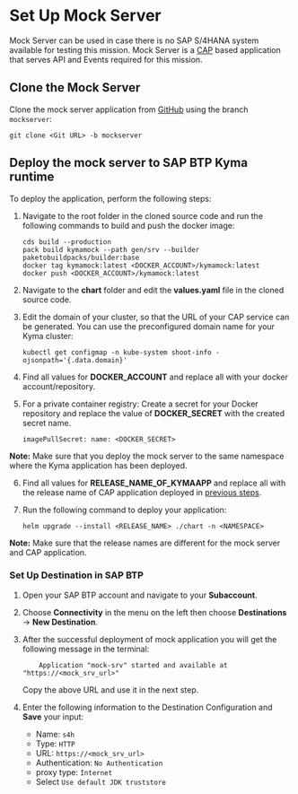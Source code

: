 # Set Up Mock Server
Mock Server can be used in case there is no SAP S/4HANA system available for testing this mission. Mock Server is a [CAP](https://cap.cloud.sap/docs/get-started/) based application that serves API and Events required for this mission.

## Clone the Mock Server

Clone the mock server application from [GitHub](https://github.com/SAP-samples/btp-s4hana-kyma-business-process-extension) using the branch `mockserver`:

```
git clone <Git URL> -b mockserver
```

## Deploy the mock server to SAP BTP Kyma runtime

To deploy the application, perform the following steps:

1. Navigate to the root folder in the cloned source code and run the following commands to build and push the docker image:

    ```shell
    cds build --production
    pack build kymamock --path gen/srv --builder paketobuildpacks/builder:base
    docker tag kymamock:latest <DOCKER_ACCOUNT>/kymamock:latest
    docker push <DOCKER_ACCOUNT>/kymamock:latest
    ```

2. Navigate to the **chart** folder and edit the **values.yaml** file in the cloned source code.

3. Edit the domain of your cluster, so that the URL of your CAP service can be generated. You can use the preconfigured domain name for your Kyma cluster:

    ```
    kubectl get configmap -n kube-system shoot-info -ojsonpath='{.data.domain}'
    ```
4. Find all values for **DOCKER_ACCOUNT** and replace all with your docker account/repository.

5. For a private container registry: Create a secret for your Docker repository and replace the value of **DOCKER_SECRET** with the created secret name.

    ```
    imagePullSecret: name: <DOCKER_SECRET>
    ```

**Note:** Make sure that you deploy the mock server to the same namespace where the Kyma application has been deployed.

6. Find all values for **RELEASE_NAME_OF_KYMAAPP** and replace all with the release name of CAP application deployed in [previous steps](../deploy/README.md).

7. Run the following command to deploy your application:

    ```
    helm upgrade --install <RELEASE_NAME> ./chart -n <NAMESPACE>
    ```
    
**Note:** Make sure that the release names are different for the mock server and CAP application.

### Set Up Destination in SAP BTP

1. Open your SAP BTP account and navigate to your **Subaccount**.

2. Choose **Connectivity** in the menu on the left then choose **Destinations** &rarr; **New Destination**.

3. After the successful deployment of mock application you will get the following message in the terminal:
    ```
        Application "mock-srv" started and available at "https://<mock_srv_url>"
    ```
    
   Copy the above URL and use it in the next step.

3. Enter the following information to the Destination Configuration and **Save** your input:

    - Name: `s4h`
    - Type: `HTTP`
    - URL: `https://<mock_srv_url>`
    - Authentication: `No Authentication`
    - proxy type: `Internet`
    - Select `Use default JDK truststore`
